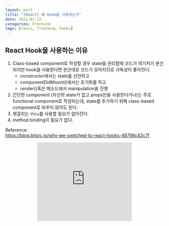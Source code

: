 ```yaml
---
layout: post
title: "[React] 왜 Hook을 사용하는가"
date: 2021-01-12
categories: Frontend
tags: [react, frontend, hooks]
---
```


## React Hook을 사용하는 이유
1. Class-based component로 작성할 경우 state를 관리할때 코드가 여기저기 분산되지만 hook을 사용한다면 한군데로 코드가 모아지므로 가독성이 좋아진다.
    - constructor에서는 state를 선언하고
    - componentDidMount()에서는 초기화를 하고
    - render()혹은 메소드에서 manipulation을 진행
2. 간단한 component (자신의 state가 없고 props만을 사용한다거나)는 주로 functional component로 작성되는데, state를 추가하기 위해 class-based component로 바꾸지 않아도 된다.
3. 헷갈리는 `this`를 사용할 필요가 없어진다.
4. method binding이 필요가 없다.



Reference:\
https://blog.bitsrc.io/why-we-switched-to-react-hooks-48798c42c7f

<style>
  .responsive-wrap{ display:flex; justify-content:center;}
</style>
<div class="responsive-wrap">
  <iframe width="300" height="250" allowtransparency="true" src="https://tab2.clickmon.co.kr/pop/wp_ad_300.php?PopAd=CM_M_1003067%7C%5E%7CCM_A_1086005%7C%5E%7CAdver_M_1046207&mon_rf=REFERRER_URL" frameborder="0" scrolling="no"></iframe>
</div>
